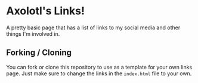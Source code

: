 # Axolotl's Links!

A pretty basic page that has a list of links to my social media and other things I'm involved in.

## Forking / Cloning
You can fork or clone this repository to use as a template for your own links page. Just make sure to change the links in the `index.html` file to your own.